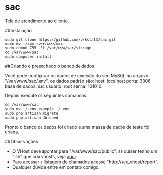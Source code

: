 # sac
 Tela de atendimento ao cliente.

##Instalação

```
sudo git clone https://github.com/sk8sta13/sac.git
sudo mv ./sac /var/www/sac
sudo chmod 755 -Rf /var/www/sac/storage
cd /var/www/sac
sudo composer install
```

##Criando e preenchedo o banco de dados

Você pode configurar os dados de conexão do seu MySQL no arquivo "/var/www/sac/.env", os dados padrão são:
host: localhost
porta: 3306
base de dados: sac
usuário: root
senha: 101010

Depois execute os seguintes comandos.
```
cd /var/www/sac
sudo mv ./.env.example ./.env
sudo php artisan migrate
sudo php artisan db:seed
```

Pronto o banco de dados foi criado e uma massa de dados de teste foi criada.

##Observações

* O VHost deve apontar para "/var/www/sac/public", se quiser tenho um ".sh" que cria vhosts, veja [aqui](https://github.com/sk8sta13/vhost).
* Para acessar a listagem de chamados acesse "http://seu_vhost/report".
* Qualquer dúvida entre em contato comigo.